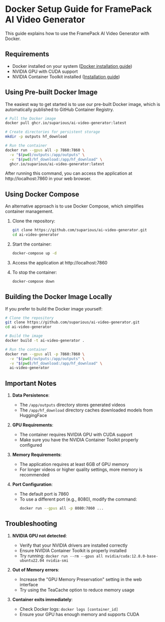 # Docker Setup Guide for FramePack AI Video Generator

This guide explains how to use the FramePack AI Video Generator with Docker.

## Requirements

- Docker installed on your system ([Docker installation guide](https://docs.docker.com/get-docker/))
- NVIDIA GPU with CUDA support
- NVIDIA Container Toolkit installed ([Installation guide](https://docs.nvidia.com/datacenter/cloud-native/container-toolkit/install-guide.html))

## Using Pre-built Docker Image

The easiest way to get started is to use our pre-built Docker image, which is automatically published to GitHub Container Registry.

```bash
# Pull the Docker image
docker pull ghcr.io/suparious/ai-video-generator:latest

# Create directories for persistent storage
mkdir -p outputs hf_download

# Run the container
docker run --gpus all -p 7860:7860 \
  -v "$(pwd)/outputs:/app/outputs" \
  -v "$(pwd)/hf_download:/app/hf_download" \
  ghcr.io/suparious/ai-video-generator:latest
```

After running this command, you can access the application at http://localhost:7860 in your web browser.

## Using Docker Compose

An alternative approach is to use Docker Compose, which simplifies container management.

1. Clone the repository:
   ```bash
   git clone https://github.com/suparious/ai-video-generator.git
   cd ai-video-generator
   ```

2. Start the container:
   ```bash
   docker-compose up -d
   ```

3. Access the application at http://localhost:7860

4. To stop the container:
   ```bash
   docker-compose down
   ```

## Building the Docker Image Locally

If you prefer to build the Docker image yourself:

```bash
# Clone the repository
git clone https://github.com/suparious/ai-video-generator.git
cd ai-video-generator

# Build the image
docker build -t ai-video-generator .

# Run the container
docker run --gpus all -p 7860:7860 \
  -v "$(pwd)/outputs:/app/outputs" \
  -v "$(pwd)/hf_download:/app/hf_download" \
  ai-video-generator
```

## Important Notes

1. **Data Persistence**:
   - The `/app/outputs` directory stores generated videos
   - The `/app/hf_download` directory caches downloaded models from HuggingFace

2. **GPU Requirements**:
   - The container requires NVIDIA GPU with CUDA support
   - Make sure you have the NVIDIA Container Toolkit properly configured

3. **Memory Requirements**:
   - The application requires at least 6GB of GPU memory
   - For longer videos or higher quality settings, more memory is recommended

4. **Port Configuration**:
   - The default port is 7860
   - To use a different port (e.g., 8080), modify the command:
     ```bash
     docker run --gpus all -p 8080:7860 ...
     ```

## Troubleshooting

1. **NVIDIA GPU not detected**:
   - Verify that your NVIDIA drivers are installed correctly
   - Ensure NVIDIA Container Toolkit is properly installed
   - Try running: `docker run --rm --gpus all nvidia/cuda:12.8.0-base-ubuntu22.04 nvidia-smi`

2. **Out of Memory errors**:
   - Increase the "GPU Memory Preservation" setting in the web interface
   - Try using the TeaCache option to reduce memory usage

3. **Container exits immediately**:
   - Check Docker logs: `docker logs [container_id]`
   - Ensure your GPU has enough memory and supports CUDA
